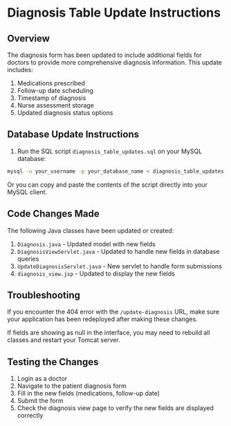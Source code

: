 # Diagnosis Table Update Instructions

## Overview
The diagnosis form has been updated to include additional fields for doctors to provide more comprehensive diagnosis information. This update includes:

1. Medications prescribed
2. Follow-up date scheduling
3. Timestamp of diagnosis
4. Nurse assessment storage
5. Updated diagnosis status options

## Database Update Instructions

1. Run the SQL script `diagnosis_table_updates.sql` on your MySQL database:

```bash
mysql -u your_username -p your_database_name < diagnosis_table_updates.sql
```

Or you can copy and paste the contents of the script directly into your MySQL client.

## Code Changes Made

The following Java classes have been updated or created:

1. `Diagnosis.java` - Updated model with new fields
2. `DiagnosisViewServlet.java` - Updated to handle new fields in database queries
3. `UpdateDiagnosisServlet.java` - New servlet to handle form submissions
4. `diagnosis_view.jsp` - Updated to display the new fields

## Troubleshooting

If you encounter the 404 error with the `/update-diagnosis` URL, make sure your application has been redeployed after making these changes.

If fields are showing as null in the interface, you may need to rebuild all classes and restart your Tomcat server.

## Testing the Changes

1. Login as a doctor
2. Navigate to the patient diagnosis form
3. Fill in the new fields (medications, follow-up date)
4. Submit the form
5. Check the diagnosis view page to verify the new fields are displayed correctly 